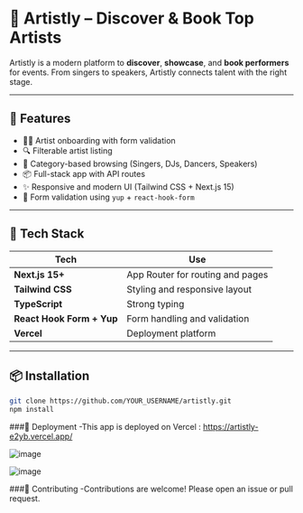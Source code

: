 # 🎤 Artistly – Discover & Book Top Artists

Artistly is a modern platform to **discover**, **showcase**, and **book performers** for events. From singers to speakers, Artistly connects talent with the right stage.


---

## 🚀 Features

- 🧑‍🎤 Artist onboarding with form validation
- 🔍 Filterable artist listing
- 📆 Category-based browsing (Singers, DJs, Dancers, Speakers)
- 📦 Full-stack app with API routes
- ✨ Responsive and modern UI (Tailwind CSS + Next.js 15)
- 🔐 Form validation using `yup` + `react-hook-form`

---

## 🧱 Tech Stack

| Tech             | Use                                      |
|------------------|-------------------------------------------|
| **Next.js 15+**   | App Router for routing and pages         |
| **Tailwind CSS** | Styling and responsive layout             |
| **TypeScript**   | Strong typing                             |
| **React Hook Form + Yup** | Form handling and validation    |
| **Vercel**        | Deployment platform                      |

---


## 📦 Installation

```bash
git clone https://github.com/YOUR_USERNAME/artistly.git
npm install
```
###🚀 Deployment
-This app is deployed on Vercel : https://artistly-e2yb.vercel.app/


![image](https://github.com/user-attachments/assets/40ca8d66-d851-4acd-82a9-c4ccad98d8f3)

![image](https://github.com/user-attachments/assets/d236a823-c188-4997-99a5-994a4ac5ac03)


###🤝 Contributing
-Contributions are welcome! Please open an issue or pull request.



